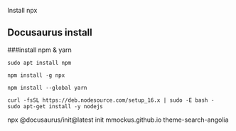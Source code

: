 Install npx
## Docusaurus install

###install npm & yarn

`sudo apt install npm`

`npm install -g npx`

`npm install --global yarn`

```
curl -fsSL https://deb.nodesource.com/setup_16.x | sudo -E bash -
sudo apt-get install -y nodejs
```

npx @docusaurus/init@latest init mmockus.github.io theme-search-angolia
